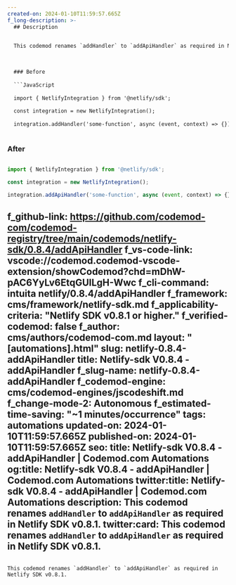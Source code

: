 ```yaml
---
created-on: 2024-01-10T11:59:57.665Z
f_long-description: >-
  ## Description
  

  This codemod renames `addHandler` to `addApiHandler` as required in Netlify SDK v0.8.1.
  

  
  ### Before
  
  ```JavaScript
  
  import { NetlifyIntegration } from '@netlify/sdk';
  
  const integration = new NetlifyIntegration();
  
  integration.addHandler('some-function', async (event, context) => {});
  
  ```
  
  ### After
  
  ```JavaScript
  
  import { NetlifyIntegration } from '@netlify/sdk';
  
  const integration = new NetlifyIntegration();
  
  integration.addApiHandler('some-function', async (event, context) => {});
  
  ```
f_github-link: https://github.com/codemod-com/codemod-registry/tree/main/codemods/netlify-sdk/0.8.4/addApiHandler
f_vs-code-link: vscode://codemod.codemod-vscode-extension/showCodemod?chd=mDhW-pAC6YyLv6EtqGUILgH-Wwc
f_cli-command: intuita netlify/0.8.4/addApiHandler
f_framework: cms/framework/netlify-sdk.md
f_applicability-criteria: "Netlify SDK v0.8.1 or higher."
f_verified-codemod: false
f_author: cms/authors/codemod-com.md
layout: "[automations].html"
slug: netlify-0.8.4-addApiHandler
title: Netlify-sdk V0.8.4 - addApiHandler
f_slug-name: netlify-0.8.4-addApiHandler
f_codemod-engine: cms/codemod-engines/jscodeshift.md
f_change-mode-2: Autonomous
f_estimated-time-saving: "~1 minutes/occurrence"
tags: automations
updated-on: 2024-01-10T11:59:57.665Z
published-on: 2024-01-10T11:59:57.665Z
seo:
  title: Netlify-sdk V0.8.4 - addApiHandler | Codemod.com Automations
  og:title: Netlify-sdk V0.8.4 - addApiHandler | Codemod.com Automations
  twitter:title: Netlify-sdk V0.8.4 - addApiHandler | Codemod.com Automations
  description: This codemod renames `addHandler` to `addApiHandler` as required in Netlify SDK v0.8.1.
  twitter:card: This codemod renames `addHandler` to `addApiHandler` as required in Netlify SDK v0.8.1.
---
```

This codemod renames `addHandler` to `addApiHandler` as required in Netlify SDK v0.8.1.